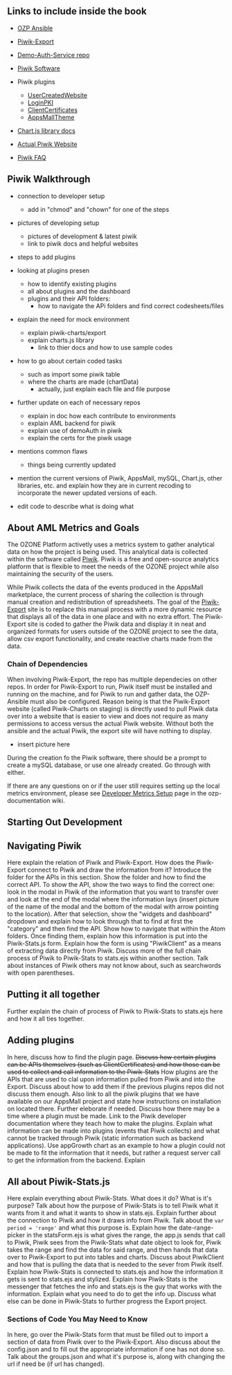 ## Links to include inside the book

* [OZP Ansible](https://github.com/aml-development/ozp-ansible)

* [Piwik-Export](https://github.com/aml-development/piwik-export)

* [Demo-Auth-Service repo](https://github.com/aml-development/demo-auth-service)

* [Piwik Software](https://github.com/aml-development/piwik)

* Piwik plugins
  * [UserCreatedWebsite](https://github.com/aml-development/piwik-plugin-UserCreatedWebsite)
  * [LoginPKI](https://github.com/aml-development/piwik-plugin-LoginPKI)
  * [ClientCertificates](https://github.com/aml-development/piwik-plugin-ClientCertificates)
  * [AppsMallTheme](https://github.com/aml-development/piwik-theme-AppsMallTheme)

* [Chart.js library docs](http://www.chartjs.org/docs/)

* [Actual Piwik Website](https://piwik.org/)

* [Piwik FAQ](https://piwik.org/faq/)






## Piwik Walkthrough

* connection to developer setup
  * add in "chmod" and "chown" for one of the steps

* pictures of developing setup
  * pictures of development & latest piwik
  * link to piwik docs and helpful websites

* steps to add plugins

* looking at plugins presen
  * how to identify existing plugins
  * all about plugins and the dashboard
  * plugins and their API folders:
    * how to navigate the APi folders and find correct codesheets/files

* explain the need for mock environment
  * explain piwik-charts/export
  * explain charts.js library
    * link to thier docs and how to use sample codes

* how to go about certain coded tasks
  * such as import some piwik table
  * where the charts are made (chartData)
    * actually, just explain each file and file purpose

* further update on each of necessary repos
  * explain in doc how each contribute to environments
  * explain AML backend for piwik
  * explain use of demoAuth in piwik
  * explain the certs for the piwik usage

* mentions common flaws
  * things being currently updated

* mention the current versions of Piwik, AppsMall, mySQL, Chart.js, other libraries, etc. and explain how they are in current recoding to incorporate the newer updated versions of each.

* edit code to describe what is doing what






## About AML Metrics and Goals

The OZONE Platform activetly uses a metrics system to gather analytical data on how the project is being used. This analytical data is collected within the software called [Piwik](https://piwik.org/). Piwik is a free and open-source analytics platform that is flexible to meet the needs of the OZONE project while also maintaining the security of the users.

While Piwik collects the data of the events produced in the AppsMall marketplace, the current process of sharing the collection is through manual creation and redistribution of spreadsheets. The goal of the [Piwik-Export](https://github.com/aml-development/piwik-export) site is to replace this manual process with a more dynamic resource that displays all of the data in one place and with no extra effort. The Piwik-Export site is coded to gather the Piwik data and display it in neat and organized formats for users outside of the OZONE project to see the data, allow csv export functionality, and create reactive charts made from the data.


### Chain of Dependencies

When involving Piwik-Export, the repo has multiple dependecies on other repos. In order for Piwik-Export to run, Piwik itself must be installed and running on the machine, and for Piwik to run and gather data, the OZP-Ansible must also be configured. Reason being is that the Piwik-Export website (called Piwik-Charts on staging) is directly used to pull Piwik data over into a website that is easier to view and does not require as many permissions to access versus the actual Piwik website. Without both the ansible and the actual Piwik, the export site will have nothing to display. 

* insert picture here 

During the creation fo the Piwik software, there should be a prompt to create a mySQL database, or use one already created. Go through with either.

If there are any questions on or if the user still requires setting up the local metrics environment, please see [Developer Metrics Setup](https://github.com/aml-development/ozp-documentation/wiki/Developer_Metrics_Setup) page in the ozp-documentation wiki.



## Starting Out Development


## Navigating Piwik

Here explain the relation of Piwik and Piwik-Export. How does the Piwik-Export connect to Piwik and draw the information from it? Introduce the folder for the APIs in this section. Show the folder and how to find the correct API. To show the API, show the two ways to find the correct one: look in the modal in Piwik of the information that you want to transfer over and look at the end of the modal where the information lays (insert picture of the name of the modal and the bottom of the modal with arrow pointing to the location). After that selection, show the "widgets and dashboard" dropdown and explain how to look through that to find at first the "category" and then find the API. Show how to navigate that within the Atom folders. Once finding them, explain how this information is put into the Piwik-Stats.js form. Explain how the form is using "PiwikClient" as a means of extracting data directly from Piwik. Discuss more of the full chain process of Piwik to Piwik-Stats to stats.ejs within another section. Talk about instances of Piwik others may not know about, such as searchwords with open parentheses. 

## Putting it all together

Further explain the chain of process of Piwik to Piwik-Stats to stats.ejs here and how it all ties together.

## Adding plugins

In here, discuss how to find the plugin page. ~~Discuss how certain plugins can be APIs themselves (such as ClientCertificates) and how those can be used to collect and call information to the Piwik-Stats~~ How plugins are the APIs that are used to clal upon information pulled from Piwik and into the Export. Discuss about how to add them if the previous plugins repos did not discuss them enough. Also link to all the piwik plugins that we have available on our AppsMall project and state how instructions on installation on located there. Further eleborate if needed. Discuss how there may be a time where a plugin must be made. Link to the Piwik developer documentation where they teach how to make the plugins. Explain what information can be made into plugins (events that Piwik collects) and what cannot be tracked through Piwik (static information such as backend applications). Use appGrowth chart as an example to how a plugin could not be made to fit the information that it needs, but rather a request server call to get the information from the backend. Explain 

## All about Piwik-Stats.js

Here explain everything about Piwik-Stats. What does it do? What is it's purpose? Talk about how the purpose of Piwik-Stats is to tell Piwik what it wants from it and what it wants to show in stats.ejs. Explain further about the connection to Piwik and how it draws info from Piwik. Talk about the ```var period = 'range'``` and what this purpose is. Explain how the date-range-picker in the statsForm.ejs is what gives the range, the app.js sends that call to Piwik, Piwik sees from the Piwik-Stats what date object to look for, Piwik takes the range and find the data for said range, and then hands that data over to Piwik-Export to put into tables and charts. Discuss about PiwikClient and how that is pulling the data that is needed to the sever from Piwik itself. Explain how Piwik-Stats is connected to stats.ejs and how the information it gets is sent to stats.ejs and stylized. Explain how Piwik-Stats is the messenger that fetches the info and stats.ejs is the guy that works with the information. Explain what you need to do to get the info up. Discuss what else can be done in Piwik-Stats to further progress the Export project.

### Sections of Code You May Need to Know

In here, go over the Piwik-Stats form that must be filled out to import a section of data from Piwik over to the Piwik-Export. Also discuss about the config.json and to fill out the appropriate information if one has not done so. Talk about the groups.json and what it's purpose is, along with changing the url if need be (if url has changed). 

